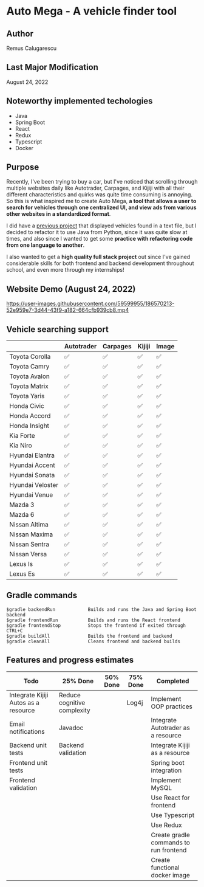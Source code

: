 # Auto Mega - A vehicle finder tool

## Author
Remus Calugarescu

## Last Major Modification
August 24, 2022

## Noteworthy implemented techologies
- Java
- Spring Boot
- React
- Redux
- Typescript
- Docker

## Purpose
Recently, I've been trying to buy a car, but I've noticed that scrolling through multiple websites daily like Autotrader, Carpages, and Kijiji with all their different characteristics and quirks was quite time consuming is annoying. So this is what inspired me to create Auto Mega, **a tool that allows a user to search for vehicles through one centralized UI, and view ads from various other websites in a standardized format**.

I did have a [previous project](https://github.com/remcalu/Autotrader-Scraper) that displayed vehicles found in a text file, but I decided to refactor it to use Java from Python, since it was quite slow at times, and also since I wanted to get some **practice with refactoring code from one language to another**.

I also wanted to get a **high quality full stack project** out since I've gained considerable skills for both frontend and backend development throughout school, and even more through my internships!

## Website Demo (August 24, 2022)
https://user-images.githubusercontent.com/59599955/186570213-52e959e7-3d44-43f9-a182-664cfb939cb8.mp4



## Vehicle searching support
|                  | Autotrader  | Carpages   | Kijiji  | Image |
|------------------|-------------|------------|---------|-------|
| Toyota Corolla   | ✅          | ✅        | ✅      | ✅   |
| Toyota Camry     | ✅          | ✅        | ✅      | ✅   |
| Toyota Avalon    | ✅          | ✅        | ✅      | ✅   |
| Toyota Matrix    | ✅          | ✅        | ✅      | ✅   |
| Toyota Yaris     | ✅          | ✅        | ✅      | ✅   |
| Honda Civic      | ✅          | ✅        | ✅      | ✅   |
| Honda Accord     | ✅          | ✅        | ✅      | ✅   |
| Honda Insight    | ✅          | ✅        | ✅      | ✅   |
| Kia Forte        | ✅          | ✅        | ✅      | ✅   |
| Kia Niro         | ✅          | ✅        | ✅      | ✅   |
| Hyundai Elantra  | ✅          | ✅        | ✅      | ✅   |
| Hyundai Accent   | ✅          | ✅        | ✅      | ✅   |
| Hyundai Sonata   | ✅          | ✅        | ✅      | ✅   |
| Hyundai Veloster | ✅          | ✅        | ✅      | ✅   |
| Hyundai Venue    | ✅          | ✅        | ✅      | ✅   |
| Mazda 3          | ✅          | ✅        | ✅      | ✅   |
| Mazda 6          | ✅          | ✅        | ✅      | ✅   |
| Nissan Altima    | ✅          | ✅        | ✅      | ✅   |
| Nissan Maxima    | ✅          | ✅        | ✅      | ✅   |
| Nissan Sentra    | ✅          | ✅        | ✅      | ✅   |
| Nissan Versa     | ✅          | ✅        | ✅      | ✅   |
| Lexus Is         | ✅          | ✅        | ✅      | ✅   |
| Lexus Es         | ✅          | ✅        | ✅      | ✅   |

## Gradle commands
~~~~
$gradle backendRun            Builds and runs the Java and Spring Boot backend
$gradle frontendRun           Builds and runs the React frontend
$gradle frontendStop          Stops the frontend if exited through CTRL+C
$gradle buildAll              Builds the frontend and backend
$gradle cleanAll              Cleans frontend and backend builds
~~~~

## Features and progress estimates
| Todo                                 | 25% Done                    | 50% Done | 75% Done | Completed                              |
|--------------------------------------|-----------------------------|----------|----------|----------------------------------------|
| Integrate Kijiji Autos as a resource | Reduce cognitive complexity |          | Log4j    | Implement OOP practices                |
| Email notifications                  | Javadoc                     |          |          | Integrate Autotrader as a resource     |
| Backend unit tests                   | Backend validation          |          |          | Integrate Kijiji as a resource         |
| Frontend unit tests                  |                             |          |          | Spring boot integration                |
| Frontend validation                  |                             |          |          | Implement MySQL                        |
|                                      |                             |          |          | Use React for frontend                 |
|                                      |                             |          |          | Use Typescript                         |
|                                      |                             |          |          | Use Redux                              |
|                                      |                             |          |          | Create gradle commands to run frontend |
|                                      |                             |          |          | Create functional docker image         |
